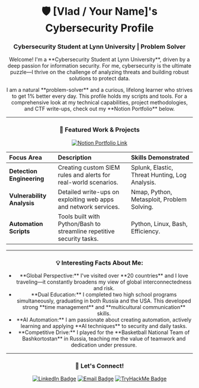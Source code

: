 <div align="center">
  
# 🛡️ [Vlad / Your Name]'s Cybersecurity Profile
  
### Cybersecurity Student at Lynn University | Problem Solver
  
<p>Welcome! I'm a **Cybersecurity Student at Lynn University**, driven by a deep passion for information security. For me, cybersecurity is the ultimate puzzle—I thrive on the challenge of analyzing threats and building robust solutions to protect data.</p>
  
<p>I am a natural **problem-solver** and a curious, lifelong learner who strives to get 1% better every day. This profile holds my scripts and tools. For a comprehensive look at my technical capabilities, project methodologies, and CTF write-ups, check out my **Notion Portfolio** below.</p>
  
---

### 🚀 Featured Work & Projects

<p align="center">
    
  <a href="https://vladcyber.notion.site/portfolio" target="_blank">
    <img src="https://img.shields.io/badge/NOTION%20PORTFOLIO-VIEW%20ALL%20PROJECTS-333333?style=for-the-badge&logo=notion&logoColor=white" alt="Notion Portfolio Link"/>
  </a>
</p>

| Focus Area | Description | Skills Demonstrated |
| :--- | :--- | :--- |
| **Detection Engineering** | Creating custom SIEM rules and alerts for real-world scenarios. | Splunk, Elastic, Threat Hunting, Log Analysis. |
| **Vulnerability Analysis** | Detailed write-ups on exploiting web apps and network services. | Nmap, Python, Metasploit, Problem Solving. |
| **Automation Scripts** | Tools built with Python/Bash to streamline repetitive security tasks. | Python, Linux, Bash, Efficiency. |

---

### 💡 Interesting Facts About Me:

<ul>
    <li>**Global Perspective:** I've visited over **20 countries** and I love traveling—it constantly broadens my view of global interconnectedness and risk.</li>
    <li>**Dual Education:** I completed two high school programs simultaneously, graduating in both Russia and the USA. This developed strong **time management** and **multicultural communication** skills.</li>
    <li>**AI Automation:** I am passionate about creating automation, actively learning and applying **AI techniques** to security and daily tasks.</li>
    <li>**Competitive Drive:** I played for the **Basketball National Team of Bashkortostan** in Russia, teaching me the value of teamwork and dedication under pressure.</li>
</ul>

---

### 🤝 Let's Connect!

<p align="center">
    <a href="https://www.linkedin.com/in/vlad-data" target="_blank"><img src="https://img.shields.io/badge/LinkedIn-0077B5?style=for-the-badge&logo=linkedin&logoColor=white" alt="LinkedIn Badge"/></a>
    <a href="mailto:vkhristoliubov@email.lynn.edu" target="_blank"><img src="https://img.shields.io/badge/Email-D14836?style=for-the-badge&logo=gmail&logoColor=white" alt="Email Badge"/></a>
    <a href="https://tryhackme.com/p/vkhristoliubov" target="_blank"><img src="https://img.shields.io/badge/TryHackMe-2C73D1?style=for-the-badge&logo=tryhackme&logoColor=white" alt="TryHackMe Badge"/></a>
</p>
  
</div>
